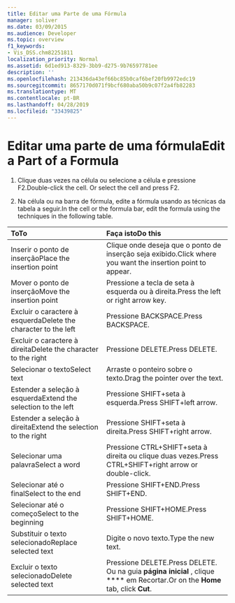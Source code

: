 ```yaml
---
title: Editar uma Parte de uma Fórmula
manager: soliver
ms.date: 03/09/2015
ms.audience: Developer
ms.topic: overview
f1_keywords:
- Vis_DSS.chm82251811
localization_priority: Normal
ms.assetid: 6d1ed913-8329-3bb9-d275-9b76597781ee
description: ''
ms.openlocfilehash: 213436da43ef66bc85b0caf6bef20fb9972edc19
ms.sourcegitcommit: 8657170d071f9bcf680aba50b9c07f2a4fb82283
ms.translationtype: MT
ms.contentlocale: pt-BR
ms.lasthandoff: 04/28/2019
ms.locfileid: "33439825"
---
```

# <a name="edit-a-part-of-a-formula"></a><span data-ttu-id="d9d19-102">Editar uma parte de uma fórmula</span><span class="sxs-lookup"><span data-stu-id="d9d19-102">Edit a Part of a Formula</span></span>

1. <span data-ttu-id="d9d19-p101">Clique duas vezes na célula ou selecione a célula e pressione F2.</span><span class="sxs-lookup"><span data-stu-id="d9d19-p101">Double-click the cell. Or select the cell and press F2.</span></span>
    
2. <span data-ttu-id="d9d19-105">Na célula ou na barra de fórmula, edite a fórmula usando as técnicas da tabela a seguir.</span><span class="sxs-lookup"><span data-stu-id="d9d19-105">In the cell or the formula bar, edit the formula using the techniques in the following table.</span></span>
    
|<span data-ttu-id="d9d19-106">**To**</span><span class="sxs-lookup"><span data-stu-id="d9d19-106">**To**</span></span>|<span data-ttu-id="d9d19-107">**Faça isto**</span><span class="sxs-lookup"><span data-stu-id="d9d19-107">**Do this**</span></span>|
|:-----|:-----|
| <span data-ttu-id="d9d19-108">Inserir o ponto de inserção</span><span class="sxs-lookup"><span data-stu-id="d9d19-108">Place the insertion point</span></span>  <br/> | <span data-ttu-id="d9d19-109">Clique onde deseja que o ponto de inserção seja exibido.</span><span class="sxs-lookup"><span data-stu-id="d9d19-109">Click where you want the insertion point to appear.</span></span>  <br/> |
| <span data-ttu-id="d9d19-110">Mover o ponto de inserção</span><span class="sxs-lookup"><span data-stu-id="d9d19-110">Move the insertion point</span></span>  <br/> | <span data-ttu-id="d9d19-111">Pressione a tecla de seta à esquerda ou à direita.</span><span class="sxs-lookup"><span data-stu-id="d9d19-111">Press the left or right arrow key.</span></span>  <br/> |
| <span data-ttu-id="d9d19-112">Excluir o caractere à esquerda</span><span class="sxs-lookup"><span data-stu-id="d9d19-112">Delete the character to the left</span></span>  <br/> | <span data-ttu-id="d9d19-113">Pressione BACKSPACE.</span><span class="sxs-lookup"><span data-stu-id="d9d19-113">Press BACKSPACE.</span></span>  <br/> |
| <span data-ttu-id="d9d19-114">Excluir o caractere à direita</span><span class="sxs-lookup"><span data-stu-id="d9d19-114">Delete the character to the right</span></span>  <br/> | <span data-ttu-id="d9d19-115">Pressione DELETE.</span><span class="sxs-lookup"><span data-stu-id="d9d19-115">Press DELETE.</span></span>  <br/> |
| <span data-ttu-id="d9d19-116">Selecionar o texto</span><span class="sxs-lookup"><span data-stu-id="d9d19-116">Select text</span></span>  <br/> | <span data-ttu-id="d9d19-117">Arraste o ponteiro sobre o texto.</span><span class="sxs-lookup"><span data-stu-id="d9d19-117">Drag the pointer over the text.</span></span>  <br/> |
| <span data-ttu-id="d9d19-118">Estender a seleção à esquerda</span><span class="sxs-lookup"><span data-stu-id="d9d19-118">Extend the selection to the left</span></span>  <br/> | <span data-ttu-id="d9d19-119">Pressione SHIFT+seta à esquerda.</span><span class="sxs-lookup"><span data-stu-id="d9d19-119">Press SHIFT+left arrow.</span></span>  <br/> |
| <span data-ttu-id="d9d19-120">Estender a seleção à direita</span><span class="sxs-lookup"><span data-stu-id="d9d19-120">Extend the selection to the right</span></span>  <br/> | <span data-ttu-id="d9d19-121">Pressione SHIFT+seta à direita.</span><span class="sxs-lookup"><span data-stu-id="d9d19-121">Press SHIFT+right arrow.</span></span>  <br/> |
| <span data-ttu-id="d9d19-122">Selecionar uma palavra</span><span class="sxs-lookup"><span data-stu-id="d9d19-122">Select a word</span></span>  <br/> | <span data-ttu-id="d9d19-123">Pressione CTRL+SHIFT+seta à direita ou clique duas vezes.</span><span class="sxs-lookup"><span data-stu-id="d9d19-123">Press CTRL+SHIFT+right arrow or double-click.</span></span>  <br/> |
| <span data-ttu-id="d9d19-124">Selecionar até o final</span><span class="sxs-lookup"><span data-stu-id="d9d19-124">Select to the end</span></span>  <br/> | <span data-ttu-id="d9d19-125">Pressione SHIFT+END.</span><span class="sxs-lookup"><span data-stu-id="d9d19-125">Press SHIFT+END.</span></span>  <br/> |
| <span data-ttu-id="d9d19-126">Selecionar até o começo</span><span class="sxs-lookup"><span data-stu-id="d9d19-126">Select to the beginning</span></span>  <br/> | <span data-ttu-id="d9d19-127">Pressione SHIFT+HOME.</span><span class="sxs-lookup"><span data-stu-id="d9d19-127">Press SHIFT+HOME.</span></span>  <br/> |
| <span data-ttu-id="d9d19-128">Substituir o texto selecionado</span><span class="sxs-lookup"><span data-stu-id="d9d19-128">Replace selected text</span></span>  <br/> | <span data-ttu-id="d9d19-129">Digite o novo texto.</span><span class="sxs-lookup"><span data-stu-id="d9d19-129">Type the new text.</span></span>  <br/> |
| <span data-ttu-id="d9d19-130">Excluir o texto selecionado</span><span class="sxs-lookup"><span data-stu-id="d9d19-130">Delete selected text</span></span>  <br/> | <span data-ttu-id="d9d19-131">Pressione DELETE.</span><span class="sxs-lookup"><span data-stu-id="d9d19-131">Press DELETE.</span></span> <span data-ttu-id="d9d19-132">Ou na guia **página inicial** , clique \*\*\*\* em Recortar.</span><span class="sxs-lookup"><span data-stu-id="d9d19-132">Or on the **Home** tab, click **Cut**.</span></span>  <br/> |
   

